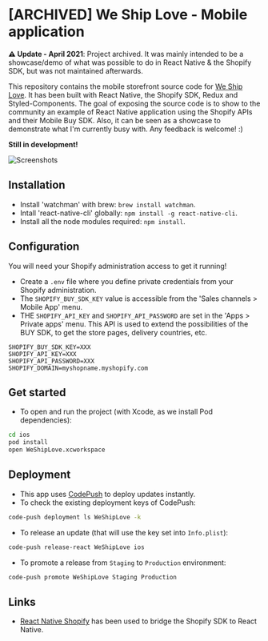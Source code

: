 # [ARCHIVED] We Ship Love - Mobile application

**⚠️ Update - April 2021**: Project archived. It was mainly intended to be a showcase/demo of what was possible to do in React Native & the Shopify SDK, but was not maintained afterwards.

This repository contains the mobile storefront source code for [We Ship Love](https://weshiplove.com/). It has been built with React Native, the Shopify SDK, Redux and Styled-Components. The goal of exposing the source code is to show to the community an example of React Native application using the Shopify APIs and their Mobile Buy SDK. Also, it can be seen as a showcase to demonstrate what I'm currently busy with. Any feedback is welcome! :)

**Still in development!**

![Screenshots](https://cloud.githubusercontent.com/assets/5517450/15112550/4a1e31ae-1632-11e6-9b11-87af0af066ac.png "Better Than Flowers - Screenshots")

## Installation

* Install 'watchman' with brew: `brew install watchman`.
* Intall 'react-native-cli' globally: `npm install -g react-native-cli`.
* Install all the node modules required: `npm install`.

## Configuration

You will need your Shopify administration access to get it running!

* Create a `.env` file where you define private credentials from your Shopify administration.
* The `SHOPIFY_BUY_SDK_KEY` value is accessible from the 'Sales channels > Mobile App' menu.
* THE `SHOPIFY_API_KEY` and `SHOPIFY_API_PASSWORD` are set in the 'Apps > Private apps' menu. This API is used to extend the possibilities of the BUY SDK, to get the store pages, delivery countries, etc.

```
SHOPIFY_BUY_SDK_KEY=XXX
SHOPIFY_API_KEY=XXX
SHOPIFY_API_PASSWORD=XXX
SHOPIFY_DOMAIN=myshopname.myshopify.com
```

## Get started

* To open and run the project (with Xcode, as we install Pod dependencies):

```bash
cd ios
pod install
open WeShipLove.xcworkspace
```

## Deployment

* This app uses [CodePush](http://microsoft.github.io/code-push/) to deploy updates instantly.
* To check the existing deployment keys of CodePush:

```bash
code-push deployment ls WeShipLove -k
```

* To release an update (that will use the key set into `Info.plist`):

```bash
code-push release-react WeShipLove ios
```

* To promote a release from `Staging` to `Production` environment:

```bash
code-push promote WeShipLove Staging Production
```

## Links
* [React Native Shopify](https://github.com/shoutem/react-native-shopify) has been used to bridge the Shopify SDK to React Native.
